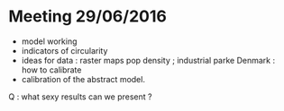 
# Meeting 29/06/2016

 - model working
 - indicators of circularity
 - ideas for data : raster maps pop density ; industrial parke Denmark : how to calibrate
 - calibration of the abstract model.
 
Q : what sexy results can we present ?





